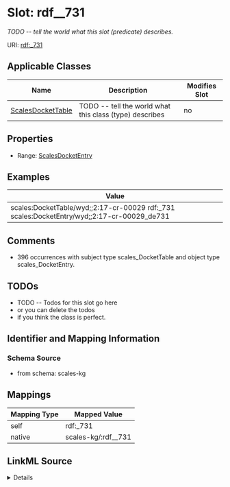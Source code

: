 

# Slot: rdf__731


_TODO -- tell the world what this slot (predicate) describes._





URI: [rdf:_731](http://www.w3.org/1999/02/22-rdf-syntax-ns#_731)



<!-- no inheritance hierarchy -->





## Applicable Classes

| Name | Description | Modifies Slot |
| --- | --- | --- |
| [ScalesDocketTable](../classes/ScalesDocketTable.md) | TODO -- tell the world what this class (type) describes |  no  |







## Properties

* Range: [ScalesDocketEntry](../classes/ScalesDocketEntry.md)






## Examples

| Value |
| --- |
| scales:DocketTable/wyd;;2:17-cr-00029 rdf:_731 scales:DocketEntry/wyd;;2:17-cr-00029_de731 |

## Comments

* 396 occurrences with subject type scales_DocketTable and object type scales_DocketEntry.

## TODOs

* TODO -- Todos for this slot go here
* or you can delete the todos
* if you think the class is perfect.

## Identifier and Mapping Information







### Schema Source


* from schema: scales-kg




## Mappings

| Mapping Type | Mapped Value |
| ---  | ---  |
| self | rdf:_731 |
| native | scales-kg/:rdf__731 |




## LinkML Source

<details>
```yaml
name: rdf__731
description: TODO -- tell the world what this slot (predicate) describes.
todos:
- TODO -- Todos for this slot go here
- or you can delete the todos
- if you think the class is perfect.
comments:
- 396 occurrences with subject type scales_DocketTable and object type scales_DocketEntry.
examples:
- value: scales:DocketTable/wyd;;2:17-cr-00029 rdf:_731 scales:DocketEntry/wyd;;2:17-cr-00029_de731
from_schema: scales-kg
rank: 1000
slot_uri: rdf:_731
alias: rdf__731
domain_of:
- scales_DocketTable
range: scales_DocketEntry

```
</details>